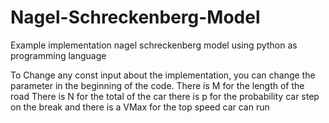 # Nagel-Schreckenberg-Model
Example implementation nagel schreckenberg model using python as programming language

To Change any const input about the implementation, you can change the parameter in the beginning of the code.
There is M for the length of the road
There is N for the total of the car
there is p for the probability car step on the break
and there is a VMax for the top speed car can run
